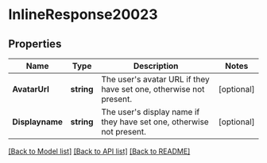 # InlineResponse20023

## Properties

Name | Type | Description | Notes
------------ | ------------- | ------------- | -------------
**AvatarUrl** | **string** | The user&#39;s avatar URL if they have set one, otherwise not present. | [optional] 
**Displayname** | **string** | The user&#39;s display name if they have set one, otherwise not present. | [optional] 

[[Back to Model list]](../README.md#documentation-for-models) [[Back to API list]](../README.md#documentation-for-api-endpoints) [[Back to README]](../README.md)


